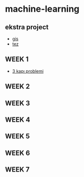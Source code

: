 # machine-learning
## ekstra project
* [gis](GIS_porject.ipynb)
* [tez](tez.ipynb)
## WEEK 1
* [3 kapı problemi](3_kapı_problemi.ipynb)
## WEEK 2
## WEEK 3
## WEEK 4
## WEEK 5
## WEEK 6
## WEEK 7
